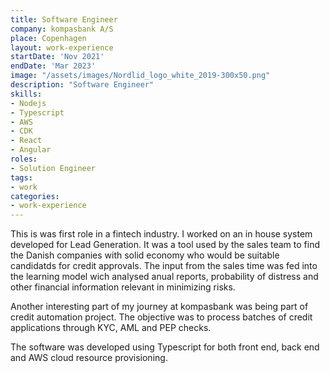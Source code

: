 ```yaml
---
title: Software Engineer
company: kompasbank A/S
place: Copenhagen
layout: work-experience
startDate: 'Nov 2021'
endDate: 'Mar 2023'
image: "/assets/images/Nordlid_logo_white_2019-300x50.png"
description: "Software Engineer"
skills:
- Nodejs
- Typescript
- AWS
- CDK
- React
- Angular
roles: 
- Solution Engineer
tags:
- work
categories:
- work-experience
---
```


This is was first role in a fintech industry. I worked on an in house system developed for Lead Generation. It was a tool used by the sales team to find the Danish companies with solid economy who would be suitable candidatds for credit approvals. The input from the sales time was fed into the learning model wich analysed anual reports, probability of distress and other financial information relevant in minimizing risks. 

Another interesting part of my journey at kompasbank was being part of credit automation project. The objective was to process batches of credit applications through KYC, AML and PEP checks.

The software was developed using Typescript for both front end, back end and AWS cloud resource provisioning. 
